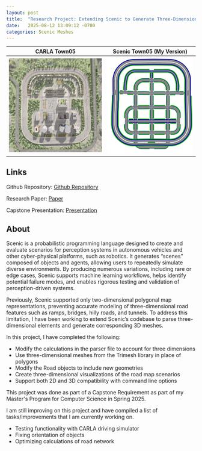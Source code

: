 ```yaml
---
layout: post
title:  "Research Project: Extending Scenic to Generate Three-Dimensional Meshes of Road Networks"
date:   2025-08-12 13:09:12 -0700
categories: Scenic Meshes
---
```


CARLA Town05             |  Scenic Town05 (My Version)
:-------------------------:|:-------------------------:
![Carla Town05](assets/Capstone/CARLA_Town05.png)  |  ![Scenic Town05](assets/Capstone/Scenic_Town05.png)

## Links

Github Repository: [Github Repository][github-repo]

Research Paper: [Paper][paper]
 
Capstone Presentation: [Presentation][presentation]


## About

Scenic is a probabilistic programming language designed to create and evaluate scenarios for perception systems in autonomous vehicles and other cyber-physical platforms, such as robotics. It generates “scenes” composed of objects and agents, allowing users to repeatedly simulate diverse environments. By producing numerous variations, including rare or edge cases, Scenic supports machine learning workflows, helps identify potential failure modes, and enables rigorous testing and validation of perception-driven systems.

Previously, Scenic supported only two-dimensional polygonal map representations, preventing accurate modeling of three-dimensional road features such as ramps, bridges, hilly roads, and tunnels. To address this limitation, I have been working to extend Scenic’s codebase to parse three-dimensional elements and generate corresponding 3D meshes.

In this project, I have completed the following:
- Modify the calculations in the parser file to account for three dimensions
- Use three-dimensional meshes from the Trimesh library in place of polygons
- Modify the Road objects to include new geometries
- Create three-dimensional visualizations of the road map scenarios
- Support both 2D and 3D compatibility with command line options

This project was done as part of a Capstone Requirement as part of my Master's Program for Computer Science in Spring 2025. 

I am still improving on this project and have compiled a list of tasks/improvements that I am currently working on.
- Testing functionality with CARLA driving simulator
- Fixing orientation of objects
- Optimizing calculations of road network

[github-repo]: https://github.com/BerkeleyLearnVerify/Scenic/tree/3d-driving
[paper]: https://drive.google.com/file/d/1heSntBwkX-YIAxuAPf8Bvj73L73NmwS3/view?usp=sharing
[presentation]: https://drive.google.com/file/d/1DkTVb16uYtd1eQdSoJ52yy_plOK3Svzt/view?usp=sharing